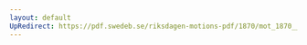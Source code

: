 ```yaml
---
layout: default
UpRedirect: https://pdf.swedeb.se/riksdagen-motions-pdf/1870/mot_1870__ak__00227.pdf
---
```

